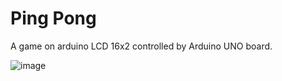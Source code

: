 # Ping Pong
A game on arduino LCD 16x2 controlled by Arduino UNO board.

![image](https://github.com/chulan13/pong_arduino_lcd16x2/assets/105126514/5a231647-344c-42fa-8ec0-62fda90fdc9f)
